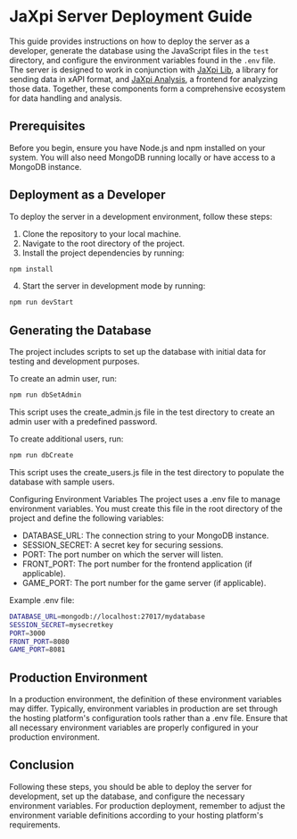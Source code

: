 # JaXpi Server Deployment Guide

This guide provides instructions on how to deploy the server as a developer, generate the database using the JavaScript files in the `test` directory, and configure the environment variables found in the `.env` file.
The server is designed to work in conjunction with [JaXpi Lib](https://github.com/UCM-FDI-JaXpi/lib/), a library for sending data in xAPI format, and [JaXpi Analysis](https://github.com/UCM-FDI-JaXpi/analysis/), a frontend for analyzing those data. Together, these components form a comprehensive ecosystem for data handling and analysis.

## Prerequisites

Before you begin, ensure you have Node.js and npm installed on your system. You will also need MongoDB running locally or have access to a MongoDB instance.

## Deployment as a Developer

To deploy the server in a development environment, follow these steps:

1. Clone the repository to your local machine.
2. Navigate to the root directory of the project.
3. Install the project dependencies by running:
```sh
npm install
```
4. Start the server in development mode by running:
```sh
npm run devStart
```

## Generating the Database
The project includes scripts to set up the database with initial data for testing and development purposes.

To create an admin user, run:
```sh
npm run dbSetAdmin
```

This script uses the create_admin.js file in the test directory to create an admin user with a predefined password.

To create additional users, run:

```sh
npm run dbCreate
```

This script uses the create_users.js file in the test directory to populate the database with sample users.

Configuring Environment Variables
The project uses a .env file to manage environment variables. You must create this file in the root directory of the project and define the following variables:

* DATABASE_URL: The connection string to your MongoDB instance.
* SESSION_SECRET: A secret key for securing sessions.
* PORT: The port number on which the server will listen.
* FRONT_PORT: The port number for the frontend application (if applicable).
* GAME_PORT: The port number for the game server (if applicable).

Example .env file:

```sh
DATABASE_URL=mongodb://localhost:27017/mydatabase
SESSION_SECRET=mysecretkey
PORT=3000
FRONT_PORT=8080
GAME_PORT=8081
```

## Production Environment
In a production environment, the definition of these environment variables may differ. Typically, environment variables in production are set through the hosting platform's configuration tools rather than a .env file. Ensure that all necessary environment variables are properly configured in your production environment.

## Conclusion
Following these steps, you should be able to deploy the server for development, set up the database, and configure the necessary environment variables. For production deployment, remember to adjust the environment variable definitions according to your hosting platform's requirements.

